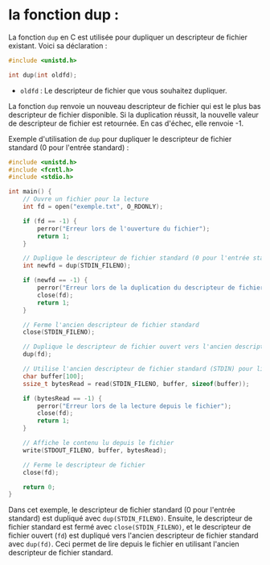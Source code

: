 # la fonction dup :


La fonction `dup` en C est utilisée pour dupliquer un descripteur de fichier existant. Voici sa déclaration :

```c
#include <unistd.h>

int dup(int oldfd);
```

- `oldfd` : Le descripteur de fichier que vous souhaitez dupliquer.

La fonction `dup` renvoie un nouveau descripteur de fichier qui est le plus bas descripteur de fichier disponible. Si la duplication réussit, la nouvelle valeur de descripteur de fichier est retournée. En cas d'échec, elle renvoie -1.

Exemple d'utilisation de `dup` pour dupliquer le descripteur de fichier standard (0 pour l'entrée standard) :

```c
#include <unistd.h>
#include <fcntl.h>
#include <stdio.h>

int main() {
    // Ouvre un fichier pour la lecture
    int fd = open("exemple.txt", O_RDONLY);

    if (fd == -1) {
        perror("Erreur lors de l'ouverture du fichier");
        return 1;
    }

    // Duplique le descripteur de fichier standard (0 pour l'entrée standard)
    int newfd = dup(STDIN_FILENO);

    if (newfd == -1) {
        perror("Erreur lors de la duplication du descripteur de fichier");
        close(fd);
        return 1;
    }

    // Ferme l'ancien descripteur de fichier standard
    close(STDIN_FILENO);

    // Duplique le descripteur de fichier ouvert vers l'ancien descripteur de fichier standard
    dup(fd);

    // Utilise l'ancien descripteur de fichier standard (STDIN) pour lire depuis le fichier
    char buffer[100];
    ssize_t bytesRead = read(STDIN_FILENO, buffer, sizeof(buffer));

    if (bytesRead == -1) {
        perror("Erreur lors de la lecture depuis le fichier");
        close(fd);
        return 1;
    }

    // Affiche le contenu lu depuis le fichier
    write(STDOUT_FILENO, buffer, bytesRead);

    // Ferme le descripteur de fichier
    close(fd);

    return 0;
}
```

Dans cet exemple, le descripteur de fichier standard (0 pour l'entrée standard) est dupliqué avec `dup(STDIN_FILENO)`. Ensuite, le descripteur de fichier standard est fermé avec `close(STDIN_FILENO)`, et le descripteur de fichier ouvert (`fd`) est dupliqué vers l'ancien descripteur de fichier standard avec `dup(fd)`. Ceci permet de lire depuis le fichier en utilisant l'ancien descripteur de fichier standard.